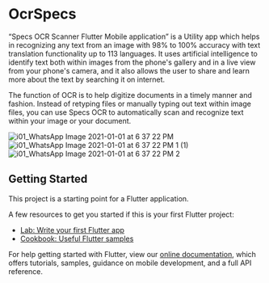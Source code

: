 # OcrSpecs

“Specs OCR Scanner Flutter Mobile application” is a Utility app which helps in recognizing any text from an image with 98% to 100% accuracy with text translation functionality up to 113 languages. It uses artificial intelligence to identify text both within images from the phone's gallery and in a live view from your phone's camera, and it also allows the user to share and learn more about the text by searching it on internet.

The function of OCR is to help digitize documents in a timely manner and fashion. Instead of retyping files or manually typing out text within image files, you can use Specs OCR to automatically scan and recognize text within your image or your document.

![i01_WhatsApp Image 2021-01-01 at 6 37 22 PM](https://user-images.githubusercontent.com/47140660/103439419-b14c3680-4c62-11eb-9b82-dfca8945a04f.jpeg)
![i01_WhatsApp Image 2021-01-01 at 6 37 22 PM 1 (1)](https://user-images.githubusercontent.com/47140660/103439421-c032e900-4c62-11eb-9780-98674acb772e.jpeg)
![i01_WhatsApp Image 2021-01-01 at 6 37 22 PM 2](https://user-images.githubusercontent.com/47140660/103439429-d640a980-4c62-11eb-86ad-ecf360969e88.jpeg)



## Getting Started

This project is a starting point for a Flutter application.

A few resources to get you started if this is your first Flutter project:

- [Lab: Write your first Flutter app](https://flutter.dev/docs/get-started/codelab)
- [Cookbook: Useful Flutter samples](https://flutter.dev/docs/cookbook)

For help getting started with Flutter, view our
[online documentation](https://flutter.dev/docs), which offers tutorials,
samples, guidance on mobile development, and a full API reference.
